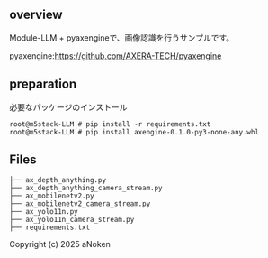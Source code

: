 ## overview
Module-LLM + pyaxengineで、画像認識を行うサンプルです。<br>

pyaxengine:https://github.com/AXERA-TECH/pyaxengine


## preparation

必要なパッケージのインストール

```
root@m5stack-LLM # pip install -r requirements.txt
root@m5stack-LLM # pip install axengine-0.1.0-py3-none-any.whl
```

## Files

```
├── ax_depth_anything.py
├── ax_depth_anything_camera_stream.py
├── ax_mobilenetv2.py
├── ax_mobilenetv2_camera_stream.py
├── ax_yolo11n.py
├── ax_yolo11n_camera_stream.py
├── requirements.txt
```

 Copyright (c) 2025 aNoken

